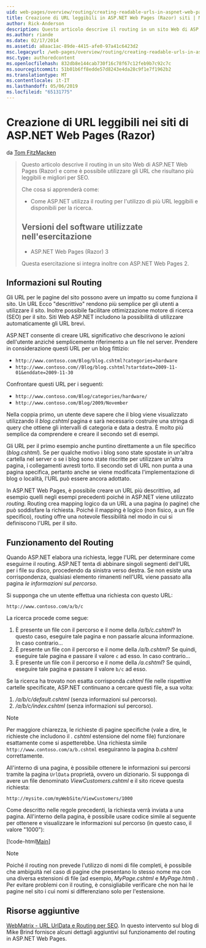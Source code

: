 ```yaml
---
uid: web-pages/overview/routing/creating-readable-urls-in-aspnet-web-pages-sites
title: Creazione di URL leggibili in ASP.NET Web Pages (Razor) siti | Microsoft Docs
author: Rick-Anderson
description: Questo articolo descrive il routing in un sito Web di ASP.NET Web Pages (Razor) e come è possibile utilizzare gli URL che risultano più leggibili e migliori per SEO. Che cosa si imposterà un...
ms.author: riande
ms.date: 02/17/2014
ms.assetid: a8aac1ac-89de-4415-afe0-97a41c6423d2
msc.legacyurl: /web-pages/overview/routing/creating-readable-urls-in-aspnet-web-pages-sites
msc.type: authoredcontent
ms.openlocfilehash: 832db8e144cab730f16c78f67c12feb9b7c92c7c
ms.sourcegitcommit: 51b01b6ff8edde57d8243e4da28c9f1e7f1962b2
ms.translationtype: MT
ms.contentlocale: it-IT
ms.lasthandoff: 05/06/2019
ms.locfileid: "65131775"
---
```

# <a name="creating-readable-urls-in-aspnet-web-pages-razor-sites"></a>Creazione di URL leggibili nei siti di ASP.NET Web Pages (Razor)

da [Tom FitzMacken](https://github.com/tfitzmac)

> Questo articolo descrive il routing in un sito Web di ASP.NET Web Pages (Razor) e come è possibile utilizzare gli URL che risultano più leggibili e migliori per SEO.
> 
> Che cosa si apprenderà come:
> 
> - Come ASP.NET utilizza il routing per l'utilizzo di più URL leggibili e disponibili per la ricerca.
>   
> 
> ## <a name="software-versions-used-in-the-tutorial"></a>Versioni del software utilizzate nell'esercitazione
> 
> 
> - ASP.NET Web Pages (Razor) 3
>   
> 
> Questa esercitazione si integra inoltre con ASP.NET Web Pages 2.

## <a name="about-routing"></a>Informazioni sul Routing

Gli URL per le pagine del sito possono avere un impatto su come funziona il sito. Un URL Ecco &quot;descrittivo&quot; rendono più semplice per gli utenti a utilizzare il sito. Inoltre possibile facilitare ottimizzazione motore di ricerca (SEO) per il sito. Siti Web ASP.NET includono la possibilità di utilizzare automaticamente gli URL brevi.

ASP.NET consente di creare URL significativo che descrivono le azioni dell'utente anziché semplicemente riferimento a un file nel server. Prendere in considerazione questi URL per un blog fittizio:

- `http://www.contoso.com/Blog/blog.cshtml?categories=hardware`
- `http://www.contoso.com//Blog/blog.cshtml?startdate=2009-11-01&enddate=2009-11-30`

Confrontare questi URL per i seguenti:

- `http://www.contoso.com/Blog/categories/hardware/`
- `http://www.contoso.com/Blog/2009/November`

Nella coppia primo, un utente deve sapere che il blog viene visualizzato utilizzando il *blog.cshtml* pagina e sarà necessario costruire una stringa di query che ottiene gli intervalli di categoria e data a destra. È molto più semplice da comprendere e creare il secondo set di esempi.

Gli URL per il primo esempio anche puntino direttamente a un file specifico (*blog.cshtml*). Se per qualche motivo i blog sono state spostate in un'altra cartella nel server o se i blog sono state riscritte per utilizzare un'altra pagina, i collegamenti avresti torto. Il secondo set di URL non punta a una pagina specifica, pertanto anche se viene modificata l'implementazione di blog o località, l'URL può essere ancora adottato.

In ASP.NET Web Pages, è possibile creare un URL più descrittivo, ad esempio quelli negli esempi precedenti poiché in ASP.NET viene utilizzato *routing*. Routing crea mapping logico da un URL a una pagina (o pagine) che può soddisfare la richiesta. Poiché il mapping è logico (non fisico, a un file specifico), routing offre una notevole flessibilità nel modo in cui si definiscono l'URL per il sito.

## <a name="how-routing-works"></a>Funzionamento del Routing

Quando ASP.NET elabora una richiesta, legge l'URL per determinare come eseguirne il routing. ASP.NET tenta di abbinare singoli segmenti dell'URL per i file su disco, procedendo da sinistra verso destra. Se non esiste una corrispondenza, qualsiasi elemento rimanenti nell'URL viene passato alla pagina *le informazioni sul percorso*.

Si supponga che un utente effettua una richiesta con questo URL:

`http://www.contoso.com/a/b/c`

La ricerca procede come segue:

1. È presente un file con il percorso e il nome della */a/b/c.cshtml*? In questo caso, eseguire tale pagina e non passarle alcuna informazione. In caso contrario...
2. È presente un file con il percorso e il nome della */a/b.cshtml*? Se quindi, eseguire tale pagina e passare il valore `c` ad esso. In caso contrario...
3. È presente un file con il percorso e il nome della */a.cshtml*? Se quindi, eseguire tale pagina e passare il valore `b/c` ad esso.

Se la ricerca ha trovato non esatta corrisponda *cshtml* file nelle rispettive cartelle specificate, ASP.NET continuano a cercare questi file, a sua volta:

1. */a/b/c/default.cshtml* (senza informazioni sul percorso).
2. */a/b/c/index.cshtml* (senza informazioni sul percorso).

> [!NOTE]
> Per maggiore chiarezza, le richieste di pagine specifiche (vale a dire, le richieste che includono il *. cshtml* estensione del nome file) funzionare esattamente come si aspetterebbe. Una richiesta simile `http://www.contoso.com/a/b.cshtml` eseguiranno la pagina *b.cshtml* correttamente.

All'interno di una pagina, è possibile ottenere le informazioni sui percorsi tramite la pagina `UrlData` proprietà, ovvero un dizionario. Si supponga di avere un file denominato *ViewCustomers.cshtml* e il sito riceve questa richiesta:

`http://mysite.com/myWebSite/ViewCustomers/1000`

Come descritto nelle regole precedenti, la richiesta verrà inviata a una pagina. All'interno della pagina, è possibile usare codice simile al seguente per ottenere e visualizzare le informazioni sul percorso (in questo caso, il valore &quot;1000&quot;):

[!code-html[Main](creating-readable-urls-in-aspnet-web-pages-sites/samples/sample1.html)]

> [!NOTE]
> Poiché il routing non prevede l'utilizzo di nomi di file completi, è possibile che ambiguità nel caso di pagine che presentano lo stesso nome ma con una diversa estensioni di file (ad esempio, *MyPage.cshtml* e *MyPage.html*) . Per evitare problemi con il routing, è consigliabile verificare che non hai le pagine nel sito i cui nomi si differenziano solo per l'estensione.

<a id="Additional_Resources"></a>
## <a name="additional-resources"></a>Risorse aggiuntive

[WebMatrix - URL UrlData e Routing per SEO](http://www.mikesdotnetting.com/Article/165/WebMatrix-URLs-UrlData-and-Routing-for-SEO). In questo intervento sul blog di Mike Brind fornisce alcuni dettagli aggiuntivi sul funzionamento del routing in ASP.NET Web Pages.
